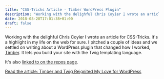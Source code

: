 ```yaml
---
title: "CSS-Tricks Article - Timber WordPress Plugin"
description: "Working with the delighful Chris Coyier I wrote an article for CSS-Tricks."
date: 2018-08-28T17:01:38+01:00
draft: false
---
```


Working with the delighful Chris Coyier I wrote an article for CSS-Tricks. It's a highlight in my life on the web for sure. I pitched a couple of ideas and we settled on writing about a WordPress plugin that changed how I worked, <a href="https://timber.github.io/docs/" rel="noopener noreferrer" target="_blank">Timber</a>. It lets you build your site with the Twig templating language.

It's also <a href="https://github.com/timber/timber#helpful-links" target="_blank" rel="noopener noreferrer">linked to on the repos page</a>.

<a href="https://css-tricks.com/timber-and-twig-reignited-my-love-for-wordpress/" target="_blank" rel="noopener noreferrer">Read the article: Timber and Twig Reignited My Love for WordPress</a>
